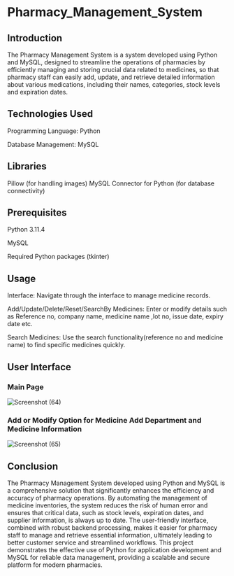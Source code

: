 # **Pharmacy_Management_System**
## **Introduction**
The Pharmacy Management System is a system developed using Python and MySQL, designed to streamline the operations of pharmacies by efficiently managing and storing crucial data related to medicines, so that pharmacy staff can easily add, update, and retrieve detailed information about various medications, including their names, categories, stock levels and expiration dates.
## **Technologies Used**
Programming Language: Python

Database Management: MySQL

## **Libraries**
Pillow (for handling images)
MySQL Connector for Python (for database connectivity)
## **Prerequisites**
Python 3.11.4

MySQL

Required Python packages (tkinter)
## **Usage**
Interface: Navigate through the interface to manage medicine records.

Add/Update/Delete/Reset/SearchBy Medicines: Enter or modify details such as Reference no, company name, medicine name ,lot no, issue date, expiry date etc.

Search Medicines: Use the search functionality(reference no and medicine name) to find specific medicines quickly.

## **User Interface**
  ### **Main Page**
 ![Screenshot (64)](https://github.com/user-attachments/assets/633ac087-d967-48ac-b885-a16bb9459516)
 ### **Add or Modify Option for Medicine Add Department and Medicine Information**
 ![Screenshot (65)](https://github.com/user-attachments/assets/69912653-af99-46cf-a9ae-b71742f4f4e0)
## **Conclusion**
The Pharmacy Management System developed using Python and MySQL is a comprehensive solution that significantly enhances the efficiency and accuracy of pharmacy operations. By automating the management of medicine inventories, the system reduces the risk of human error and ensures that critical data, such as stock levels, expiration dates, and supplier information, is always up to date. The user-friendly interface, combined with robust backend processing, makes it easier for pharmacy staff to manage and retrieve essential information, ultimately leading to better customer service and streamlined workflows. This project demonstrates the effective use of Python for application development and MySQL for reliable data management, providing a scalable and secure platform for modern pharmacies.

 


  

